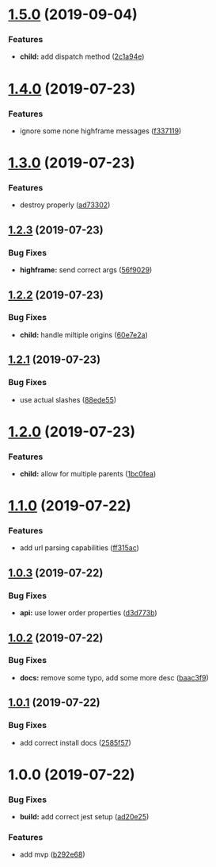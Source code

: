 # [1.5.0](https://github.com/tillhub/highframe/compare/v1.4.0...v1.5.0) (2019-09-04)


### Features

* **child:** add dispatch method ([2c1a94e](https://github.com/tillhub/highframe/commit/2c1a94e))

# [1.4.0](https://github.com/tillhub/highframe/compare/v1.3.0...v1.4.0) (2019-07-23)


### Features

* ignore some none highframe messages ([f337119](https://github.com/tillhub/highframe/commit/f337119))

# [1.3.0](https://github.com/tillhub/highframe/compare/v1.2.3...v1.3.0) (2019-07-23)


### Features

* destroy properly ([ad73302](https://github.com/tillhub/highframe/commit/ad73302))

## [1.2.3](https://github.com/tillhub/highframe/compare/v1.2.2...v1.2.3) (2019-07-23)


### Bug Fixes

* **highframe:** send correct args ([56f9029](https://github.com/tillhub/highframe/commit/56f9029))

## [1.2.2](https://github.com/tillhub/highframe/compare/v1.2.1...v1.2.2) (2019-07-23)


### Bug Fixes

* **child:** handle miltiple origins ([60e7e2a](https://github.com/tillhub/highframe/commit/60e7e2a))

## [1.2.1](https://github.com/tillhub/highframe/compare/v1.2.0...v1.2.1) (2019-07-23)


### Bug Fixes

* use actual slashes ([88ede55](https://github.com/tillhub/highframe/commit/88ede55))

# [1.2.0](https://github.com/tillhub/highframe/compare/v1.1.0...v1.2.0) (2019-07-23)


### Features

* **child:** allow for multiple parents ([1bc0fea](https://github.com/tillhub/highframe/commit/1bc0fea))

# [1.1.0](https://github.com/tillhub/highframe/compare/v1.0.3...v1.1.0) (2019-07-22)


### Features

* add url parsing capabilities ([ff315ac](https://github.com/tillhub/highframe/commit/ff315ac))

## [1.0.3](https://github.com/tillhub/highframe/compare/v1.0.2...v1.0.3) (2019-07-22)


### Bug Fixes

* **api:** use lower order properties ([d3d773b](https://github.com/tillhub/highframe/commit/d3d773b))

## [1.0.2](https://github.com/tillhub/highframe/compare/v1.0.1...v1.0.2) (2019-07-22)


### Bug Fixes

* **docs:** remove some typo, add some more desc ([baac3f9](https://github.com/tillhub/highframe/commit/baac3f9))

## [1.0.1](https://github.com/tillhub/highframe/compare/v1.0.0...v1.0.1) (2019-07-22)


### Bug Fixes

* add correct install docs ([2585f57](https://github.com/tillhub/highframe/commit/2585f57))

# 1.0.0 (2019-07-22)


### Bug Fixes

* **build:** add correct jest setup ([ad20e25](https://github.com/tillhub/highframe/commit/ad20e25))


### Features

* add mvp ([b292e68](https://github.com/tillhub/highframe/commit/b292e68))
